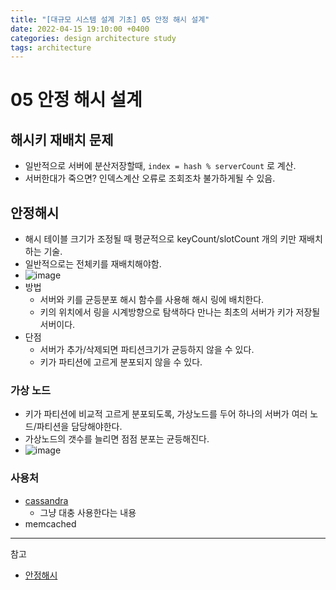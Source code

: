 ```yaml
---
title: "[대규모 시스템 설계 기초] 05 안정 해시 설계"
date: 2022-04-15 19:10:00 +0400
categories: design architecture study
tags: architecture
---
```


# 05 안정 해시 설계
## 해시키 재배치 문제
- 일반적으로 서버에 분산저장할때, `index = hash % serverCount` 로 계산.
- 서버한대가 죽으면? 인덱스계산 오류로 조회조차 불가하게될 수 있음.
## 안정해시
- 해시 테이블 크기가 조정될 때 평균적으로 keyCount/slotCount 개의 키만 재배치하는 기술.
- 일반적으로는 전체키를 재배치해야함.
- ![image](https://miro.medium.com/max/1400/1*Q7bGMpsvDWcCaOPvH8vICQ.jpeg)
- 방법
   - 서버와 키를 균등분포 해시 함수를 사용해 해시 링에 배치한다.
   - 키의 위치에서 링을 시계방향으로 탐색하다 만나는 최초의 서버가 키가 저장될 서버이다.
- 단점
   - 서버가 추가/삭제되면 파티션크기가 균등하지 않을 수 있다.
   - 키가 파티션에 고르게 분포되지 않을 수 있다.
### 가상 노드
- 키가 파티션에 비교적 고르게 분포되도록, 가상노드를 두어 하나의 서버가 여러 노드/파티션을 담당해야한다.
- 가상노드의 갯수를 늘리면 점점 분포는 균등해진다.
- ![image](https://miro.medium.com/max/1276/0*mUO6SwgTRKKwpjUL)

### 사용처
 - [cassandra](https://www.cs.cornell.edu/projects/ladis2009/papers/lakshman-ladis2009.pdf)
    - 그냥 대충 사용한다는 내용
 - memcached
--- 
참고
- [안정해시](https://medium.com/geekculture/consistent-hashing-99ea4caaa24d)
